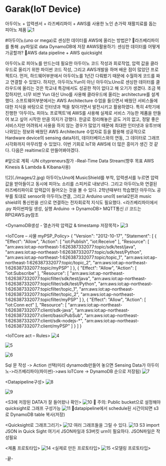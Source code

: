 ﻿# Garak(IoT Device)
아두이노 + 압력센서 + 라즈베리파이 + AWS를 사용한 노인 손가락 재활치료를 돕는 피아노 제품
![1](./images/1.jpg)

#아두이노(uno or mega)로 센싱한 데이터를 AWS에 올리는 방법은? 
라즈베리파이를 통해 .py파일로 data DynamoDB에 저장
#AWS활용하기: 센싱한 데이터를 어떻게 가공할까? 
AWS data pipeline + AWS quicksight

아두이노로 피아노를 만드는데 필요한 아두이노 코드 작성과 회로작업, 압력 값을 클라우드로 올리기 위한 파이썬 코드 작성, 그리고 AWS개발을 하며 배운 점이 많았던 프로젝트다. 
먼저, 하드웨어부분에서 아두이노를 1년간 다뤄봤기 때문에 수월하게 코드를 짜고 연결할 수 있었다. 하지만, 아두이노Yun이 아닌 아두이노Uno로 센싱한 데이터를 클라우드에 올리는 것은 학교내 특강에서도 성공한 적이 없다고 해 오기가 생겼다. 조금 복잡하지만, 너무 비싼 Yun 대신 Uno를 사용해 클라우드에 올리는 architecture를 설계했다. 
소프트웨어부분에서는 AWS Architecture 수업을 들으면서 배웠던 서비스들에 대한 지식을 바탕으로 인터넷과 책을 찾아가면서 발전시키고 활용하였다. 특히 4학기에 진행한 ‘아두이노 피아노 프로젝트’에 AWS를 사용해 실제로 서비스 가능한 제품을 만들어 보고 싶어 시작한 만큼 의지가 강했다. 한글로 정리해놓은 글도 거의 없고, 정말 좋은 서비스지만 어려워서 사용을 하지 않는 경우가 많았기 때문에 최대한 인터넷과 유투브에 나와있는 정보와 배웠던 AWS Architecture 수업자료 등을 활용해 성공적으로 Hardware device의 sensing data처리, 데이터베이스와의 연동, 그 데이터로 그래프 시각화까지 마무리할 수 있었다. 
이번 기회로 IoT와 AWS에 더 많은 흥미가 생긴 것 같다. 다음은 realtime으로 만들어봐야겠다.

#앞으로 계획
 -UN citypreneurs참가
 -Real-Time Data Stream(향후 목표 AWS Kinesis & Lambda & Kibana사용)


<HardWare>
![2](./images/2.jpg)
아두이노Uno에 MusicShield를 부착, 압력센서를 누르면 압력값을 받아들이고 동시에 피아노 소리를 스피커로 내보낸다. 그리고 아두이노와 연결된 라즈베리파이로 압력값이 들어오는 것을 볼 수 있다. 
2학년때부터 학습했던 아두이노 공부를 토대로 sensor와 아두이노연결, 그리고 Arduino uno의 serial2핀과 music shield의 통신핀을 선으로 연결하는 전자회로적 지식도 필요했다.


<SoftWare> 
<라즈베리파이에서 .py 파이썬파일 생성, 실행 Arduino -> DynamoDB>
MQTT통신 // 코드는 RPI2AWS.py참조

<DynamoDB생성 - 열손가락 압력값 & timestamp 저장목적>
![3](./images/3.jpg)

<IoTCore – 사물 myPSP_Policy>
{
  "Version": "2012-10-17",
  "Statement": [
    {
      "Effect": "Allow",
      "Action": [
        "iot:Publish",
        "iot:Receive"
      ],
      "Resource": [
        "arn:aws:iot:ap-northeast-1:626387332077:topic/sdk/test/java",
        "arn:aws:iot:ap-northeast-1:626387332077:topic/sdk/test/Python",
        "arn:aws:iot:ap-northeast-1:626387332077:topic/topic_1",
        "arn:aws:iot:ap-northeast-1:626387332077:topic/topic_2",
        "arn:aws:iot:ap-northeast-1:626387332077:topic/myPSP"
      ]
    },
    {
      "Effect": "Allow",
      "Action": [
        "iot:Subscribe"
      ],
      "Resource": [
        "arn:aws:iot:ap-northeast-1:626387332077:topicfilter/sdk/test/java",
        "arn:aws:iot:ap-northeast-1:626387332077:topicfilter/sdk/test/Python",
        "arn:aws:iot:ap-northeast-1:626387332077:topicfilter/topic_1",
        "arn:aws:iot:ap-northeast-1:626387332077:topicfilter/topic_2",
        "arn:aws:iot:ap-northeast-1:626387332077:topicfilter/myPSP"
      ]
    },
    {
      "Effect": "Allow",
      "Action": [
        "iot:Conn
ect"
      ],
      "Resource": [
        "arn:aws:iot:ap-northeast-1:626387332077:client/sdk-java",
        "arn:aws:iot:ap-northeast-1:626387332077:client/basicPubSub",
        "arn:aws:iot:ap-northeast-1:626387332077:client/sdk-nodejs-*",
        "arn:aws:iot:ap-northeast-1:626387332077:client/myPSP"
      ]
    }
  ]
}

<IoTCore act – Rules>
![4](./images/4.jpg)

![5](./images/5.jpg)

![6](./images/6.jpg)

Sql 문 작성 -> Action 선택(미리 dynamodb만들어 놓으면 Sensing Data가 아두이노->라즈베리파이(파이썬)->aws IoTCore -> DynamoDB 순으로 저장됨)
![7](./images/7.jpg)

<Datapipeline구성>
![8](./images/8.jpg)

![9](./images/9.jpg)

<S3에 저장된 DATA가 잘 들어왔나 확인>
![10](./images/10.jpg)
	주의: Public bucket으로 설정해야 quicksight로 그래프 구성가능
![11](./images/11.jpg)
datapipeline에서 schedule된 시간이되면 s3로 DynamoDB table 복사(저장)

<Quicksight로 그래프그리기>
![12](./images/12.jpg)
여러 그래프들을 그릴 수 있다.
![13](./images/13.jpg)
S3 import JSON in Quick Sight 
여기서 JSON파일과 S3버킷 urn이 필요하다. JSON파일은 작성필요

<제품 프로토타입>
![14](./images/14.jpg)
<실제로  만든 프로토타입>
![15](./images/15.jpg)
<모델링 프로토타입>

-끝-